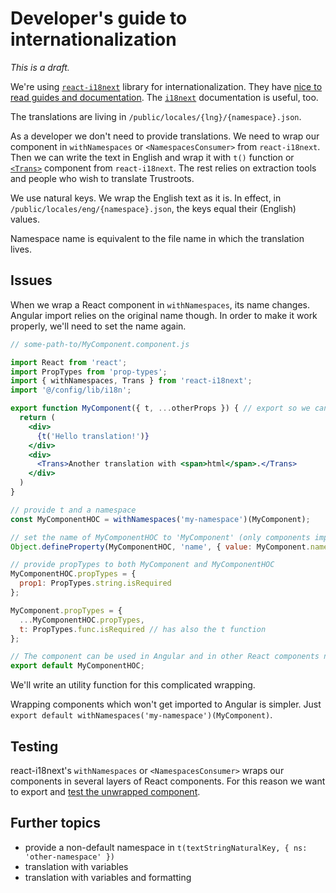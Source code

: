# Developer's guide to internationalization

_This is a draft._

We're using [`react-i18next`](https://react.i18next.com/) library for internationalization. They have [nice to read guides and documentation](https://react.i18next.com/guides/quick-start). The [`i18next`](https://www.i18next.com/) documentation is useful, too.

The translations are living in `/public/locales/{lng}/{namespace}.json`.

As a developer we don't need to provide translations. We need to wrap our component in `withNamespaces` or `<NamespacesConsumer>` from `react-i18next`. Then we can write the text in English and wrap it with `t()` function or [`<Trans>`](https://react.i18next.com/components/trans-component) component from `react-i18next`. The rest relies on extraction tools and people who wish to translate Trustroots.

We use natural keys. We wrap the English text as it is. In effect, in `/public/locales/eng/{namespace}.json`, the keys equal their (English) values.

Namespace name is equivalent to the file name in which the translation lives.

## Issues
When we wrap a React component in `withNamespaces`, its name changes. Angular import relies on the original name though. In order to make it work properly, we'll need to set the name again.


```jsx
// some-path-to/MyComponent.component.js

import React from 'react';
import PropTypes from 'prop-types';
import { withNamespaces, Trans } from 'react-i18next';
import '@/config/lib/i18n';

export function MyComponent({ t, ...otherProps }) { // export so we can test the unwrapped version
  return (
    <div>
      {t('Hello translation!')}
    </div>
    <div>
      <Trans>Another translation with <span>html</span>.</Trans>
    </div>
  )
}

// provide t and a namespace
const MyComponentHOC = withNamespaces('my-namespace')(MyComponent);

// set the name of MyComponentHOC to 'MyComponent' (only components imported to Angular)
Object.defineProperty(MyComponentHOC, 'name', { value: MyComponent.name });

// provide propTypes to both MyComponent and MyComponentHOC
MyComponentHOC.propTypes = {
  prop1: PropTypes.string.isRequired
};

MyComponent.propTypes = {
  ...MyComponentHOC.propTypes,
  t: PropTypes.func.isRequired // has also the t function
};

// The component can be used in Angular and in other React components now.
export default MyComponentHOC;
```

We'll write an utility function for this complicated wrapping.

Wrapping components which won't get imported to Angular is simpler. Just `export default withNamespaces('my-namespace')(MyComponent)`.

## Testing

react-i18next's `withNamespaces` or `<NamespacesConsumer>` wraps our components in several layers of React components. For this reason we want to export and [test the unwrapped component](https://react.i18next.com/misc/testing).

## Further topics
- provide a non-default namespace in `t(textStringNaturalKey, { ns: 'other-namespace' })`
- translation with variables
- translation with variables and formatting
